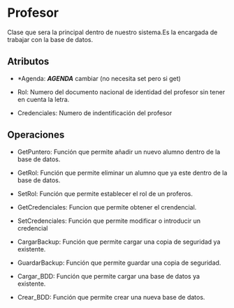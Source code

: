 # Profesor

Clase que sera la principal dentro de nuestro sistema.Es la encargada de trabajar con la base de datos.

## Atributos

* *Agenda: *******AGENDA******* cambiar (no necesita set pero si get)

* Rol: Numero del documento nacional de identidad del profesor sin tener en cuenta la letra.

* Credenciales: Numero de indentificación del profesor

## Operaciones

* GetPuntero: Función que permite añadir un nuevo alumno dentro de la base de datos.

* GetRol: Función que permite eliminar un alumno que ya este dentro de la base de datos.

* SetRol: Función que permite establecer el rol de un proferos.

* GetCredenciales: Funcion que permite obtener el crendencial.

* SetCredenciales: Función  que permite modificar o introducir un credencial

* CargarBackup: Función que permite cargar una copia de seguridad ya existente.

* GuardarBackup: Función que permite guardar una copia de seguridad.

* Cargar_BDD: Función que permite cargar una base de datos ya existente.

* Crear_BDD: Función que permite crear una nueva base de datos.
